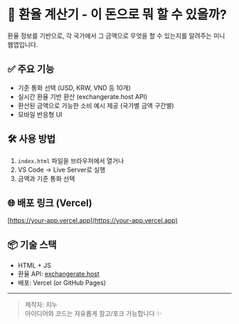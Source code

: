 # 💸 환율 계산기 - 이 돈으로 뭐 할 수 있을까?

환율 정보를 기반으로, 각 국가에서 그 금액으로 무엇을 할 수 있는지를 알려주는 미니 웹앱입니다.

## ✅ 주요 기능
- 기준 통화 선택 (USD, KRW, VND 등 10개)
- 실시간 환율 기반 환산 (exchangerate.host API)
- 환산된 금액으로 가능한 소비 예시 제공 (국가별 금액 구간별)
- 모바일 반응형 UI

## 🛠️ 사용 방법
1. `index.html` 파일을 브라우저에서 열거나
2. VS Code → Live Server로 실행
3. 금액과 기준 통화 선택

## 🌐 배포 링크 (Vercel)
[https://your-app.vercel.app](https://your-app.vercel.app)

## 📦 기술 스택
- HTML + JS
- 환율 API: [exchangerate.host](https://exchangerate.host)
- 배포: Vercel (or GitHub Pages)

---

> 제작자: 지누  
> 아이디어와 코드는 자유롭게 참고/포크 가능합니다 ✨
